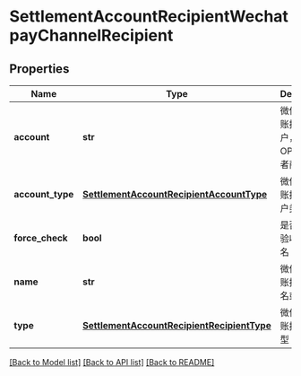 # SettlementAccountRecipientWechatpayChannelRecipient

## Properties
Name | Type | Description | Notes
------------ | ------------- | ------------- | -------------
**account** | **str** | 微信支付分账接收方账户，OPENID或者商户号 | [optional] 
**account_type** | [**SettlementAccountRecipientAccountType**](SettlementAccountRecipientAccountType.md) | 微信支付分账接收方账户类型 | [optional] 
**force_check** | **bool** | 是否强制校验收款人姓名 | [optional] [default to False]
**name** | **str** | 微信支付分账接收方姓名或名称 | [optional] 
**type** | [**SettlementAccountRecipientRecipientType**](SettlementAccountRecipientRecipientType.md) | 微信支付分账接收方类型 | [optional] 

[[Back to Model list]](../README.md#documentation-for-models) [[Back to API list]](../README.md#documentation-for-api-endpoints) [[Back to README]](../README.md)



